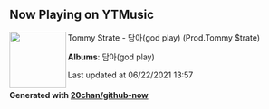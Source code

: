 ## Now Playing on YTMusic

[<img align="left" width="100" src="https://lh3.googleusercontent.com/wFeR4nCyv6iQUImj_15i6ZLDCAQ3lqrnwzruTurPUT1tR6X59DdF-WszNlqdVhzNJqAsUZhsCX602sGV">](https://music.youtube.com/watch?v=PATD0hkZLNM)

Tommy Strate - 담아(god play) (Prod.Tommy $trate)

**Albums**: 담아(god play)

Last updated at 06/22/2021 13:57

#### Generated with [20chan/github-now](https://github.com/20chan/github-now)
